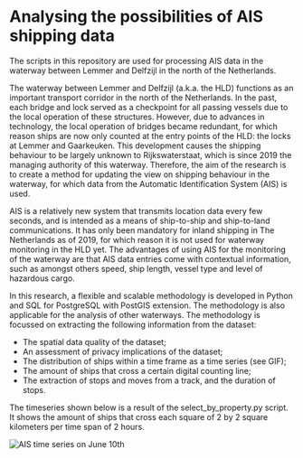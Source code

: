# Analysing the possibilities of AIS shipping data

The scripts in this repository are used for processing AIS data in the waterway between Lemmer and Delfzijl in the north of the Netherlands.

The waterway between Lemmer and Delfzijl (a.k.a. the HLD) functions as an important transport corridor in the north of the Netherlands. In the past, each bridge and lock served as a checkpoint for all passing vessels due to the local operation of these structures. However, due to advances in technology, the local operation of bridges became redundant, for which reason ships are now only counted at the entry points of the HLD: the locks at Lemmer and Gaarkeuken. This development causes the shipping behaviour to be largely unknown to Rijkswaterstaat, which is since 2019 the managing authority of this waterway. Therefore, the aim of the research is to create a method for updating the view on shipping behaviour in the waterway, for which data from the Automatic Identification System (AIS) is used. 

AIS is a relatively new system that transmits location data every few seconds, and is intended as a means of ship-to-ship and ship-to-land communications. It has only been mandatory for inland shipping in The Netherlands as of 2019, for which reason it is not used for waterway monitoring in the HLD yet. The advantages of using AIS for the monitoring of the waterway are that AIS data entries come with contextual information, such as amongst others speed, ship length, vessel type and level of hazardous cargo. 

In this research, a flexible and scalable methodology is developed in Python and SQL for PostgreSQL with PostGIS extension. The methodology is also applicable for the analysis of other waterways. The methodology is focussed on extracting the following information from the dataset:
-	The spatial data quality of the dataset;
-	An assessment of privacy implications of the dataset;
-	The distribution of ships within a time frame as a time series (see GIF);
-	The amount of ships that cross a certain digital counting line;
-	The extraction of stops and moves from a track, and the duration of stops.

The timeseries shown below is a result of the select_by_property.py script. It shows the amount of ships that cross each square of 2 by 2 square kilometers per time span of 2 hours.

![AIS time series on June 10th](https://github.com/bkronemeijer/internship/blob/master/AIS_10_2.gif)


